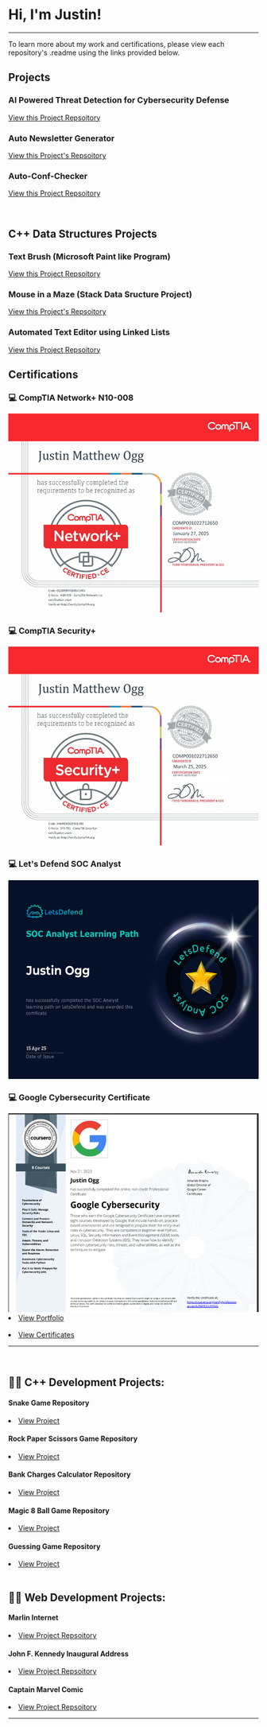 <h1>Hi, I'm Justin! </h1>

 <hr>

 To learn more about my work and certifications, please view each repository's .readme using the links provided below.

 <h2> Projects </h2>
 
<h3> AI Powered Threat Detection for Cybersecurity Defense </h3>

 <a href=https://github.com/jogg7/AI-Powered-Threat-Detection-for-Cybersecurity-Defense-> View this Project Repsoitory</a>



<h3> Auto Newsletter Generator </h3>

 <a href=https://github.com/jogg7/Auto-Newsletter-Generator/tree/main> View this Project's Repsoitory </a>


 <h3> Auto-Conf-Checker </h3>

 <a href=https://github.com/jogg7/Auto-Conf-Checker> View this Project Repsoitory </a>

 <br />


 <h2> C++ Data Structures Projects </h2>

 <h3> Text Brush (Microsoft Paint like Program) </h3>

 <a href=https://github.com/jogg7/Text-Brush> View this Project Repsoitory</a>



<h3> Mouse in a Maze (Stack Data Sructure Project) </h3>

 <a href=https://github.com/jogg7/Mouse-in-a-Maze> View this Project's Repsoitory </a>


 <h3> Automated Text Editor using Linked Lists </h3>

 <a href=https://github.com/jogg7/Text-Editor-Automated> View this Project Repsoitory </a>


 <h2> Certifications </h2>

 <h3> 💻 CompTIA Network+ N10-008 </h3>

<img src="https://github.com/jogg7/PNGs/blob/main/CompTIA%20Network%2B%20ce%20certificate-1.png" width="600" height="400">

<br />

<h3> 💻 CompTIA Security+ </h3>

<img src="https://github.com/jogg7/Certificates-Certifications/blob/a69bd625d449e1951ef5bb6ff43959595c6b46da/CompTIA%20Security%2B%20ce%20certificate%20(1)-1.png" width="600" height="400">

<br />

<h3> 💻 Let's Defend SOC Analyst </h3>

<img src="https://github.com/jogg7/PNGs/blob/main/4db429a9-6899-40c9-8d06-5eff3b412640.png" width="600" height="400">

<br />

<h3> 💻 Google Cybersecurity Certificate </h3>

<img src="https://github.com/jogg7/Certificates-Certifications/blob/main/Google%20cybersecurity%20Cert%20SS.png" width="600" height="400">

<li><a href="https://github.com/jogg7/google-cybersecurity-certificate">View Portfolio</a></li>

<br />

<li><a href="https://github.com/jogg7/Certificates-Certifications">View Certificates</a></li>

 <hr>
<br />


<h2>👨‍💻 C++ Development Projects:</h2>


<h4>Snake Game Repository</h4>

<li><a href="https://github.com/jogg7/Snake">View Project</a></li>

<h4>Rock Paper Scissors Game Repository</h4>

<li><a href="https://github.com/jogg7/Rock-Paper-Scissors">View Project</a></li>

<h4>Bank Charges Calculator Repository</h4>

<li><a href="https://github.com/jogg7/Bank-Charges-Calculator">View Project</a></li>

<h4>Magic 8 Ball Game Repository</h4>

<li><a href="https://github.com/jogg7/Bank-Charges-Calculator">View Project</a></li>

<h4>Guessing Game Repository</h4>

<li><a href="https://github.com/jogg7/Guessing-game">View Project</a></li>

<br />


<h2>👨‍💻 Web Development Projects:</h2>

<h4>Marlin Internet</h4>

<li><a href="https://github.com/jogg7/Marlin-Internet">View Project Repsoitory</a></li>

<h4>John F. Kennedy Inaugural Address</h4>

<li><a href="https://github.com/jogg7/John-F.-Kennedy-Inaugural-Address">View Project Repsoitory </a></li>

<h4>Captain Marvel Comic</h4>

<li><a href="https://github.com/jogg7/Captain-Marvel-Comic-Website">View Project Repsoitory</a></li>

 <hr>



